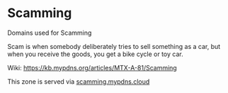 # Scamming

Domains used for Scamming

Scam is when somebody deliberately tries to sell something as a car, but
when you receive the goods, you get a bike cycle or toy car.

Wiki: https://kb.mypdns.org/articles/MTX-A-81/Scamming

This zone is served via [scamming.mypdns.cloud](https://kb.mypdns.org/articles/MTX/RPZ-List#scammingmypdnscloud)
